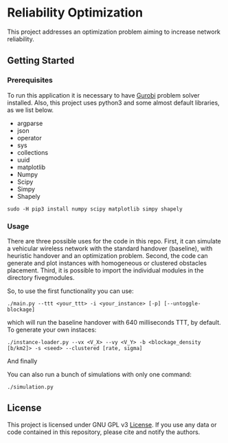 # Reliability Optimization

This project addresses an optimization problem aiming to increase network reliability.

## Getting Started

### Prerequisites

To run this application it is necessary to have [Gurobi](https://www.gurobi.com/) problem solver installed. Also, this project uses python3 and some almost default libraries, as we list below.

* argparse
* json
* operator
* sys
* collections
* uuid
* matplotlib
* Numpy
* Scipy
* Simpy
* Shapely

```sudo -H pip3 install numpy scipy matplotlib simpy shapely```

### Usage

There are three possible uses for the code in this repo. First, it can simulate a vehicular wireless network with the standard handover (baseline), with heuristic handover and an optimization problem. Second, the code can generate and plot instances with homogeneous or clustered obstacles placement. Third, it is possible to import the individual modules in the directory fivegmodules. 

So, to use the first functionality you can use:

```./main.py --ttt <your_ttt> -i <your_instance> [-p] [--untoggle-blockage]```

which will run the baseline handover with 640 milliseconds TTT, by default. To generate your own instaces:

```./instance-loader.py --vx <V_X> --vy <V_Y> -b <blockage_density [b/km2]> -s <seed> --clustered [rate, sigma]```

And finally

You can also run a bunch of simulations with only one command:

```./simulation.py ```


## License

This project is licensed under GNU GPL v3 [License](LICENSE.md). If you use any data or code contained in this repository, please cite and 
notify the authors.
